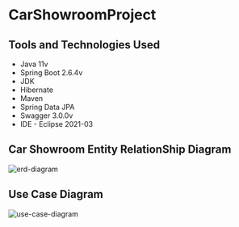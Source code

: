 # CarShowroomProject

## Tools and Technologies Used
- Java 11v
- Spring Boot 2.6.4v
- JDK
- Hibernate
- Maven
- Spring Data JPA
- Swagger 3.0.0v
- IDE - Eclipse 2021-03

## Car Showroom Entity RelationShip Diagram
![erd-diagram](https://github.com/zeynepsl/CarShowroomProject/blob/master/images/car-showroom-db.PNG)

## Use Case Diagram 

![use-case-diagram](https://github.com/zeynepsl/CarShowroomProject/blob/master/images/car-showroom-use-case-diagram.jpg)
